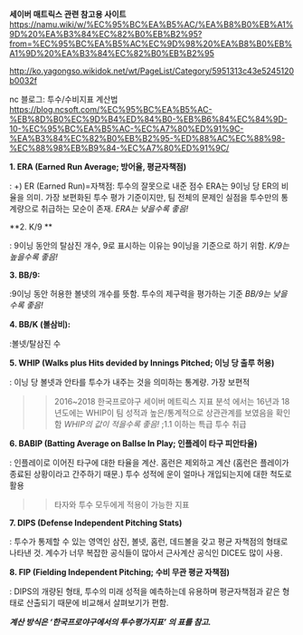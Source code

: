 **세이버 매트릭스 관련 참고용 사이트**
https://namu.wiki/w/%EC%95%BC%EA%B5%AC/%EA%B8%B0%EB%A1%9D%20%EA%B3%84%EC%82%B0%EB%B2%95?from=%EC%95%BC%EA%B5%AC%EC%9D%98%20%EA%B8%B0%EB%A1%9D%20%EA%B3%84%EC%82%B0%EB%B2%95

http://ko.yagongso.wikidok.net/wt/PageList/Category/5951313c43e5245120b0032f

nc 블로그: 투수/수비지표 계산법
https://blog.ncsoft.com/%EC%95%BC%EA%B5%AC-%EB%8D%B0%EC%9D%B4%ED%84%B0-%EB%B6%84%EC%84%9D-10-%EC%95%BC%EA%B5%AC-%EC%A7%80%ED%91%9C-%EA%B3%84%EC%82%B0%EB%B2%95-%ED%88%AC%EC%88%98-%EC%88%98%EB%B9%84-%EC%A7%80%ED%91%9C/


**1.	ERA (Earned Run Average; 방어율, 평균자책점)** 

: +) ER (Earned Run)=자책점: 투수의 잘못으로 내준 점수
ERA는 9이닝 당 ER의 비율을 의미. 가장 보편화된 투수 평가 기준이지만, 팀 전체의 문제인 실점을 투수만의 통계량으로 취급하는 모순이 존재.
*ERA는 낮을수록 좋음!*


**2. K/9 ** 

: 9이닝 동안의 탈삼진 개수, 9로 표시하는 이유는 9이닝을 기준으로 하기 위함.
*K/9는 높을수록 좋음!*


**3.	BB/9:**

:9이닝 동안 허용한 볼넷의 개수를 뜻함. 투수의 제구력을 평가하는 기준
*BB/9는 낮을수록 좋음!*


**4.	BB/K (볼삼비):**

:볼넷/탈삼진 수


**5.	WHIP (Walks plus Hits devided by Innings Pitched; 이닝 당 출루 허용)**

: 이닝 당 볼넷과 안타를 투수가 내주는 것을 의미하는 통계량. 가장 보편적
>> 2016~2018 한국프로야구 세이버 메트릭스 지표 분석 에서는 16년과 18년도에는 WHIP이 팀 성적과 높은/통계적으로 상관관계를 보였음을 확인함
*WHIP의 값이 적을수록 좋음!* ;1.1 이하는 특급 투수 취급

**6.	BABIP (Batting Average on Ballse In Play; 인플레이 타구 피안타율)**

: 인플레이로 이어진 타구에 대한 타율을 계산. 홈런은 제외하고 계산 (홈런은 플레이가 종료된 상황이라고 간주하기 때문.)
투수 성적에 운이 얼마나 개입되는지에 대한 척도로 활용
>>타자와 투수 모두에게 적용이 가능한 지표

**7.	DIPS (Defense Independent Pitching Stats)** 

: 투수가 통제할 수 있는 영역인 삼진, 볼넷, 홈런, 데드볼을 갖고 평균 자책점의 형태로 나타낸 것.
계수가 너무 복잡한 공식들이 많아서 근사계산 공식인 DICE도 많이 사용.


**8.	FIP (Fielding Independent Pitching; 수비 무관 평균 자책점)**

: DIPS의 개량된 형태, 투수의 미래 성적을 예측하는데 유용하며 평균자책점과 같은 형태로 산출되기 때문에 비교해서 살펴보기가 편함.




***계산 방식은 ‘한국프로야구에서의 투수평가지표’ 의 표를 참고.***
